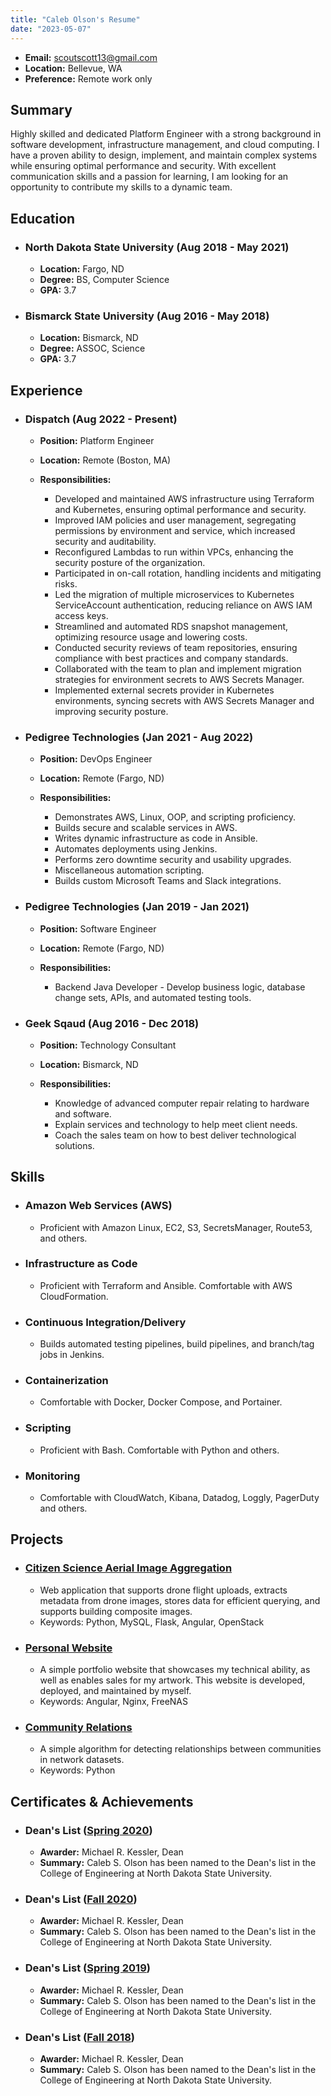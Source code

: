 ```yaml
---
title: "Caleb Olson's Resume"
date: "2023-05-07"
---
```


* **Email:** scoutscott13@gmail.com
* **Location:** Bellevue, WA
* **Preference:** Remote work only

## Summary

Highly skilled and dedicated Platform Engineer with a strong background in software development, infrastructure management, and cloud computing. I have a proven ability to design, implement, and maintain complex systems while ensuring optimal performance and security. With excellent communication skills and a passion for learning, I am looking for an opportunity to contribute my skills to a dynamic team.

## Education

  * ### North Dakota State University (Aug 2018 - May 2021)

    * **Location:** Fargo, ND
    * **Degree:** BS, Computer Science
    * **GPA:** 3.7

  * ### Bismarck State University (Aug 2016 - May 2018)

    * **Location:** Bismarck, ND
    * **Degree:** ASSOC, Science
    * **GPA:** 3.7

## Experience

  * ### Dispatch (Aug 2022 - Present)

    * **Position:** Platform Engineer
    * **Location:** Remote (Boston, MA)

    * **Responsibilities:**

      * Developed and maintained AWS infrastructure using Terraform and Kubernetes, ensuring optimal performance and security.
      * Improved IAM policies and user management, segregating permissions by environment and service, which increased security and auditability.
      * Reconfigured Lambdas to run within VPCs, enhancing the security posture of the organization.
      * Participated in on-call rotation, handling incidents and mitigating risks.
      * Led the migration of multiple microservices to Kubernetes ServiceAccount authentication, reducing reliance on AWS IAM access keys.
      * Streamlined and automated RDS snapshot management, optimizing resource usage and lowering costs.
      * Conducted security reviews of team repositories, ensuring compliance with best practices and company standards.
      * Collaborated with the team to plan and implement migration strategies for environment secrets to AWS Secrets Manager.
      * Implemented external secrets provider in Kubernetes environments, syncing secrets with AWS Secrets Manager and improving security posture.

  * ### Pedigree Technologies (Jan 2021 - Aug 2022)

    * **Position:** DevOps Engineer
    * **Location:** Remote (Fargo, ND)

    * **Responsibilities:**

      * Demonstrates AWS, Linux, OOP, and scripting proficiency.
      * Builds secure and scalable services in AWS.
      * Writes dynamic infrastructure as code in Ansible.
      * Automates deployments using Jenkins.
      * Performs zero downtime security and usability upgrades.
      * Miscellaneous automation scripting.
      * Builds custom Microsoft Teams and Slack integrations.

  * ### Pedigree Technologies (Jan 2019 - Jan 2021)

    * **Position:** Software Engineer
    * **Location:** Remote (Fargo, ND)

    * **Responsibilities:**

      * Backend Java Developer - Develop business logic, database change sets, APIs, and automated testing tools.

  * ### Geek Sqaud (Aug 2016 - Dec 2018)

    * **Position:** Technology Consultant
    * **Location:** Bismarck, ND

    * **Responsibilities:**

      * Knowledge of advanced computer repair relating to hardware and software.
      * Explain services and technology to help meet client needs.
      * Coach the sales team on how to best deliver technological solutions.

## Skills

  * ### Amazon Web Services (AWS)

    * Proficient with Amazon Linux, EC2, S3, SecretsManager, Route53, and others.

  * ### Infrastructure as Code

    * Proficient with Terraform and Ansible. Comfortable with AWS CloudFormation.

  * ### Continuous Integration/Delivery

    * Builds automated testing pipelines, build pipelines, and branch/tag jobs in Jenkins.

  * ### Containerization

    * Comfortable with Docker, Docker Compose, and Portainer.

  * ### Scripting

    * Proficient with Bash. Comfortable with Python and others.

  * ### Monitoring

    * Comfortable with CloudWatch, Kibana, Datadog, Loggly, PagerDuty and others.

## Projects

  * ### [Citizen Science Aerial Image Aggregation](https://github.com/calscoo/csaia_python)

    * Web application that supports drone flight uploads, extracts metadata from drone images, stores data for efficient querying, and supports building composite images.
    * Keywords: Python, MySQL, Flask, Angular, OpenStack

  * ### [Personal Website](https://calebolson.space/)

    * A simple portfolio website that showcases my technical ability, as well as enables sales for my artwork. This website is developed, deployed, and maintained by myself.
    * Keywords: Angular, Nginx, FreeNAS

  * ### [Community Relations](https://github.com/calscoo/communityrelations)

    * A simple algorithm for detecting relationships between communities in network datasets.
    * Keywords: Python

## Certificates & Achievements

  * ### Dean's List ([Spring 2020](https://www.ndsu.edu/news/studentnews/deanslistspring2020/nd/))
    * **Awarder:** Michael R. Kessler, Dean
    * **Summary:** Caleb S. Olson has been named to the Dean's list in the College of Engineering at North Dakota State University.

  * ### Dean's List ([Fall 2020](https://www.ndsu.edu/news/studentnews/deanslistfall2020/nd/))
    * **Awarder:** Michael R. Kessler, Dean
    * **Summary:** Caleb S. Olson has been named to the Dean's list in the College of Engineering at North Dakota State University.

  * ### Dean's List ([Spring 2019](https://www.ndsu.edu/news/studentnews/deanslistspring2019/nd/))
    * **Awarder:** Michael R. Kessler, Dean
    * **Summary:** Caleb S. Olson has been named to the Dean's list in the College of Engineering at North Dakota State University.

  * ### Dean's List ([Fall 2018](https://www.ndsu.edu/news/studentnews/deanslistfall2018/nd/))
    * **Awarder:** Michael R. Kessler, Dean
    * **Summary:** Caleb S. Olson has been named to the Dean's list in the College of Engineering at North Dakota State University.